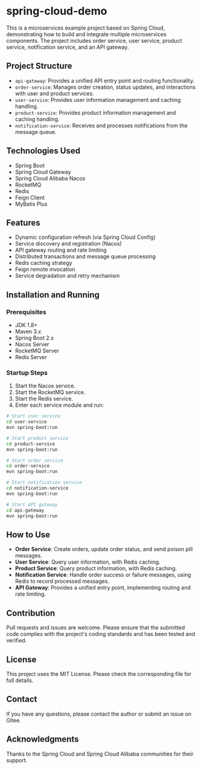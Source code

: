 

# spring-cloud-demo

This is a microservices example project based on Spring Cloud, demonstrating how to build and integrate multiple microservices components. The project includes order service, user service, product service, notification service, and an API gateway.

## Project Structure

- `api-gateway`: Provides a unified API entry point and routing functionality.
- `order-service`: Manages order creation, status updates, and interactions with user and product services.
- `user-service`: Provides user information management and caching handling.
- `product-service`: Provides product information management and caching handling.
- `notification-service`: Receives and processes notifications from the message queue.

## Technologies Used

- Spring Boot
- Spring Cloud Gateway
- Spring Cloud Alibaba Nacos
- RocketMQ
- Redis
- Feign Client
- MyBatis Plus

## Features

- Dynamic configuration refresh (via Spring Cloud Config)
- Service discovery and registration (Nacos)
- API gateway routing and rate limiting
- Distributed transactions and message queue processing
- Redis caching strategy
- Feign remote invocation
- Service degradation and retry mechanism

## Installation and Running

### Prerequisites

- JDK 1.8+
- Maven 3.x
- Spring Boot 2.x
- Nacos Server
- RocketMQ Server
- Redis Server

### Startup Steps

1. Start the Nacos service.
2. Start the RocketMQ service.
3. Start the Redis service.
4. Enter each service module and run:

```bash
# Start user service
cd user-service
mvn spring-boot:run

# Start product service
cd product-service
mvn spring-boot:run

# Start order service
cd order-service
mvn spring-boot:run

# Start notification service
cd notification-service
mvn spring-boot:run

# Start API gateway
cd api-gateway
mvn spring-boot:run
```

## How to Use

- **Order Service**: Create orders, update order status, and send poison pill messages.
- **User Service**: Query user information, with Redis caching.
- **Product Service**: Query product information, with Redis caching.
- **Notification Service**: Handle order success or failure messages, using Redis to record processed messages.
- **API Gateway**: Provides a unified entry point, implementing routing and rate limiting.

## Contribution

Pull requests and issues are welcome. Please ensure that the submitted code complies with the project's coding standards and has been tested and verified.

## License

This project uses the MIT License. Please check the corresponding file for full details.

## Contact

If you have any questions, please contact the author or submit an issue on Gitee.

## Acknowledgments

Thanks to the Spring Cloud and Spring Cloud Alibaba communities for their support.